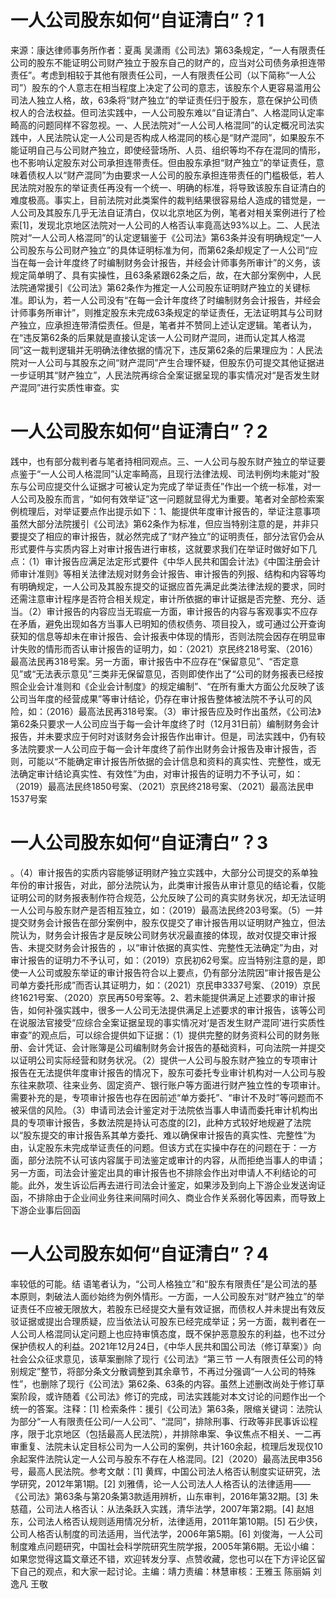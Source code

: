 # 一人公司股东如何“自证清白”？1

来源：康达律师事务所作者：夏禹 吴潇雨《公司法》第63条规定，“一人有限责任公司的股东不能证明公司财产独立于股东自己的财产的，应当对公司债务承担连带责任”。考虑到相较于其他有限责任公司，一人有限责任公司（以下简称“一人公司”）股东的个人意志在相当程度上决定了公司的意志，该股东个人更容易滥用公司法人独立人格，故，63条将“财产独立”的举证责任归于股东，意在保护公司债权人的合法权益。但司法实践中，一人公司股东难以“自证清白”、人格混同认定率畸高的问题同样不容忽视。一、人民法院对“一人公司人格混同”的认定概况司法实践中，人民法院认定一人公司是否构成人格混同的核心是“财产混同”，如果股东不能证明自己与公司财产独立，即使经营场所、人员、组织等均不存在混同的情形，也不影响认定股东对公司承担连带责任。但由股东承担“财产独立”的举证责任，意味着债权人以“财产混同”为由要求一人公司的股东承担连带责任的门槛极低，若人民法院对股东的举证责任再没有一个统一、明确的标准，将导致该股东自证清白的难度极高。事实上，目前法院对此类案件的裁判结果很容易给人造成的错觉是，一人公司及其股东几乎无法自证清白，仅以北京地区为例，笔者对相关案例进行了检索[1]，发现北京地区法院对一人公司的人格否认率竟高达93%以上。二、人民法院对“一人公司人格混同”的认定逻辑鉴于《公司法》第63条并没有明确规定“一人公司股东与公司财产独立”的具体证明标准为何，而第62条却规定了一人公司“应当在每一会计年度终了时编制财务会计报告，并经会计师事务所审计”的义务，该规定简单明了、具有实操性，且63条紧跟62条之后，故，在大部分案例中，人民法院通常援引《公司法》第62条作为推定一人公司股东证明财产独立的关键标准。即认为，若一人公司没有“在每一会计年度终了时编制财务会计报告，并经会计师事务所审计”，则推定股东未完成63条规定的举证责任，无法证明其与公司财产独立，应承担连带清偿责任。但是，笔者并不赞同上述认定逻辑。笔者认为，在“违反第62条的后果就是直接认定该一人公司财产混同，进而认定其人格混同”这一裁判逻辑并无明确法律依据的情况下，违反第62条的后果理应为：人民法院对一人公司与其股东之间“财产混同”产生合理怀疑，但股东仍可提交其他证据进一步证明其“财产独立”，人民法院再综合全案证据呈现的事实情况对“是否发生财产混同”进行实质性审查。实

# 一人公司股东如何“自证清白”？2

践中，也有部分裁判者与笔者持相同观点。三、一人公司与股东财产独立的举证要点鉴于“一人公司人格混同”认定率畸高，且现行法律法规、司法判例均未能对“股东与公司应提交什么证据才可被认定为完成了举证责任”作出一个统一标准，对一人公司及股东而言，“如何有效举证”这一问题就显得尤为重要。笔者对全部检索案例梳理后，对举证要点作出提示如下：1、能提供年度审计报告的，举证注意事项虽然大部分法院援引《公司法》第62条作为标准，但应当特别注意的是，并非只要提交了相应的审计报告，就必然完成了“财产独立”的证明责任，部分法官仍会从形式要件与实质内容上对审计报告进行审核，这就要求我们在举证时做好如下几点：（1）审计报告应满足法定形式要件《中华人民共和国会计法》《中国注册会计师审计准则》等相关法律法规对财务会计报告、审计报告的列报、结构和内容等均有明确规定，一人公司及其股东提交的证据应首先满足此类法律法规的要求，同时还需注意审计程序是否符合相关规定，审计所依据的审计证据是否完整、充分、适当。（2）审计报告的内容应当无瑕疵一方面，审计报告的内容与客观事实不应存在矛盾，避免出现如各方当事人已明知的债权债务、项目投入，或可通过公开查询获知的信息等却未在审计报告、会计报表中体现的情形，否则法院会因存在明显审计失败的情形而否认审计报告的证明力，如：（2021）京民终218号案、（2016）最高法民再318号案。另一方面，审计报告中不应存在“保留意见”、“否定意见”或“无法表示意见”三类非无保留意见，否则即使作出了“公司的财务报表已经按照企业会计准则和《企业会计制度》的规定编制”、“在所有重大方面公允反映了该公司当年度的经营成果”等审计结论，仍存在审计报告整体被法院不予认可的风险，如：（2016）最高法民再318号案。（3）审计报告应及时作出虽然，《公司法》第62条只要求一人公司应当于每一会计年度终了时（12月31日前）编制财务会计报告，并未要求应于何时对该财务会计报告作出审计。但是，司法实践中，仍有较多法院要求一人公司应于每一会计年度终了前作出财务会计报告及审计报告，否则，可能以“不能确定审计报告所依据的会计信息和资料的真实性、完整性，或无法确定审计结论真实性、有效性”为由，对审计报告的证明力不予认可，如：（2019）最高法民终1850号案、（2021）京民终218号案、（2021）最高法民申1537号案

# 一人公司股东如何“自证清白”？3

。（4）审计报告的实质内容能够证明财产独立实践中，大部分公司提交的系单独年份的审计报告，对此，部分法院认为，此类审计报告从审计意见的结论看，仅能证明公司的财务报表制作符合规范，公允反映了公司的真实财务状况，却无法证明一人公司与股东财产是否相互独立，如：（2019）最高法民终203号案。（5）一并提交财务会计报告在部分案例中，股东仅提交了审计报告用以证明财产独立，但法院认为，财务会计报告才是反映公司财务状况最直接的体现，故对仅提交审计报告、未提交财务会计报告的 ，以“审计依据的真实性、完整性无法确定”为由，对审计报告的证明力不予认可，如：（2019）京民初62号案。应当特别注意的是，即使一人公司或股东举证的审计报告符合以上要点，仍有部分法院因“审计报告是公司单方委托形成”而否认其证明力，如：（2021）京民申3337号案、（2019）京民终1621号案、（2020）京民再50号案等。2、若未能提供满足上述要求的审计报告，如何补强实践中，很多一人公司无法提供满足上述要求的审计报告，该等公司在说服法官接受“应综合全案证据呈现的事实情况对‘是否发生财产混同’进行实质性审查”的观点后，可以综合提供如下证据：（1）提供完整的财务资料公司的财务账册、会计凭证、会计账簿是公司编制财务会计报告的基础资料，可向法院一并提交以证明公司实际经营和财务状况。（2）提供一人公司与股东财产独立的专项审计报告在无法提供年度审计报告的情况下，股东可委托专业审计机构对一人公司与股东往来款项、往来业务、固定资产、银行账户等方面进行财产独立性的专项审计。需要补充的是，专项审计报告也存在因前述“单方委托”、“审计不及时”等问题而不被采信的风险。（3）申请司法会计鉴定对于法院依当事人申请而委托审计机构出具的专项审计报告，多数法院是持认可态度的[2]，此种方式较好地规避了法院以“股东提交的审计报告系其单方委托、难以确保审计报告的真实性、完整性”为由，认定股东未完成举证责任的问题。但该方式在实操中存在的问题在于：一方面，部分法院不认可该内容属于司法鉴定或审计的内容，从而拒绝当事人的申请；另一方面，司法会计鉴定出具的审计报告也不排除会作出对申请人不利结论的可能。此外，发生诉讼后再去进行司法会计鉴定，如果涉及到向上下游企业发送询证函，不排除由于企业间业务往来间隔时间久、商业合作关系弱化等因素，而导致上下游企业事后回函

# 一人公司股东如何“自证清白”？4

率较低的可能。结  语笔者认为，“公司人格独立”和“股东有限责任”是公司法的基本原则，刺破法人面纱始终为例外情形。一方面，一人公司股东对“财产独立”的举证责任不应被无限放大，若股东已经提交大量有效证据，而债权人并未提出有效反驳证据或提出合理质疑，应当依法认可股东已经完成举证；另一方面，裁判者在一人公司人格混同认定问题上也应持审慎态度，既不保护恶意股东的利益，也不过分保护债权人的利益。2021年12月24日，《中华人民共和国公司法（修订草案）》向社会公众征求意见，该草案删除了现行《公司法》“第三节  一人有限责任公司的特别规定”整节，将部分条文分散调整到其余章节，不再过分强调“一人公司的特殊性”，也删除了现行《公司法》第62条、63条的内容。虽然上述删改尚处于修订草案阶段，或许随着《公司法》修订的完成，司法实践能对本文讨论的问题作出一个统一的答案。注释：[1] 检索条件：援引《公司法》第63条，限缩关键词：法院认为部分“一人有限责任公司/一人公司”、“混同”，排除刑事、行政等非民事诉讼程序，限于北京地区（包括最高人民法院），并排除串案、争议焦点不相关、一二再审重复、法院未认定目标公司为一人公司的案例，共计160余起，梳理后发现仅10余起案件法院认定一人公司与股东不存在人格混同。[2]（2020）最高法民申356号，最高人民法院。参考文献：[1] 黄辉，中国公司法人格否认制度实证研究，法学研究，2012年第1期。[2] 刘雅倩，论一人公司法人人格否认的法律适用——《公司法》第63条与第20条第3款适用辨析，山东审判，2016年第32期。[3] 朱慈蕴，公司法人格否认：从法条跃入实践，清华法学，2007年第2期。[4] 赵旭东，公司法人格否认规则适用情况分析，法律适用，2011年第10期。[5] 石少侠，公司人格否认制度的司法适用，当代法学，2006年第5期。[6] 刘俊海，一人公司制度难点问题研究，中国社会科学院研究生院学报，2005年第6期。无讼小编：如果您觉得这篇文章还不错，欢迎转发分享、点赞收藏，您也可以在下方评论区留下自己的观点，和大家一起讨论。主编：靖力责编：林慧审核：王雅玉 陈丽娟 刘逸凡 王敬

